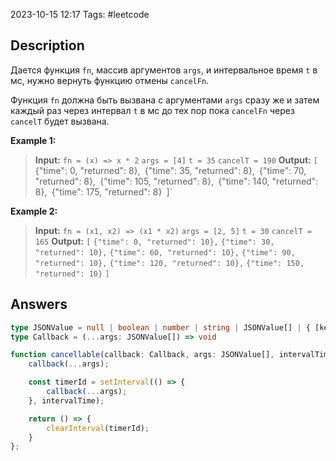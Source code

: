 2023-10-15 12:17
Tags: #leetcode
## Description

Дается функция `fn`, массив аргументов `args`, и интервальное время `t` в мс, нужно вернуть функцию отмены `cancelFn`.

Функция `fn` должна быть вызвана с аргументами `args` сразу же и затем каждый раз через интервал `t` в мс до тех пор пока `cancelFn` через `cancelT` будет вызвана.

**Example 1:**
>**Input:**
	`fn = (x) => x * 2`
	`args = [4]`
	`t = 35`
	`cancelT = 190`
>**Output:**
`[
   `{"time": 0, "returned": 8},`
   `{"time": 35, "returned": 8},`
   `{"time": 70, "returned": 8},`
  `{"time": 105, "returned": 8},`
   `{"time": 140, "returned": 8},`
  `{"time": 175, "returned": 8}`
`]`

**Example 2:**
>**Input:**
	`fn = (x1, x2) => (x1 * x2)`
	`args = [2, 5]`
	`t = 30`
	`cancelT = 165`
>**Output:** 
`[`
 `{"time": 0, "returned": 10},`
 `{"time": 30, "returned": 10},`
 `{"time": 60, "returned": 10},`
 `{"time": 90, "returned": 10},`
 `{"time": 120, "returned": 10},`
 `{"time": 150, "returned": 10}`
`]`

## Answers

```typescript
type JSONValue = null | boolean | number | string | JSONValue[] | { [key: string]: JSONValue };
type Callback = (...args: JSONValue[]) => void

function cancellable(callback: Callback, args: JSONValue[], intervalTime: number): Function {
    callback(...args);

	const timerId = setInterval(() => {
        callback(...args);
    }, intervalTime);

    return () => {
        clearInterval(timerId);
    }
};
```
